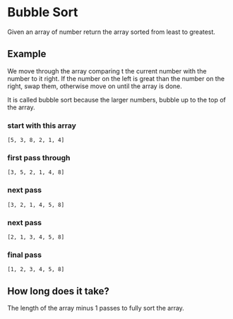 # Bubble Sort
Given an array of number return the array sorted from least to greatest.

## Example
We move through the array comparing t the current number with the number to it right. If the number on the left is great than the number on the right, swap them, otherwise move on until the array is done.

It is called bubble sort because the larger numbers, bubble up to the top of the array.

### start with this array
```
[5, 3, 8, 2, 1, 4]
```
### first pass through
```
[3, 5, 2, 1, 4, 8]
```
### next pass
```
[3, 2, 1, 4, 5, 8]
```
### next pass
```
[2, 1, 3, 4, 5, 8]
```
### final pass
```
[1, 2, 3, 4, 5, 8]
```

## How long does it take?
The length of the array minus 1 passes to fully sort the array.
